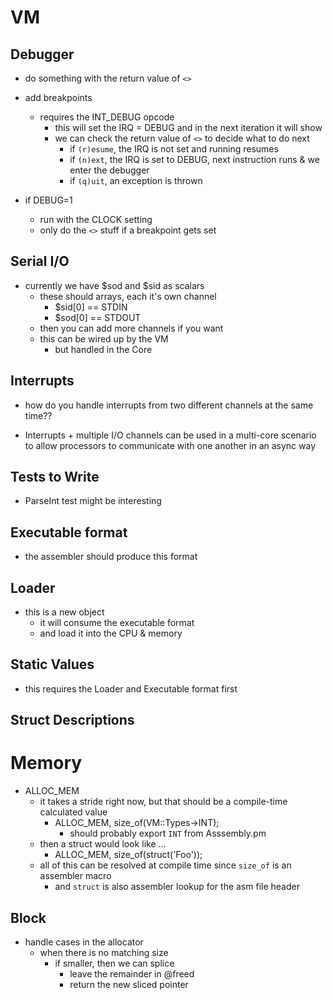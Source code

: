 <!---------------------------------------------------------------------------->
# VM
<!---------------------------------------------------------------------------->

## Debugger

- do something with the return value of `<>`

- add breakpoints
    - requires the INT_DEBUG opcode
        - this will set the IRQ = DEBUG and in the next iteration it will show
        - we can check the return value of `<>` to decide what to do next
            - if `(r)esume`, the IRQ is not set and running resumes
            - if `(n)ext`, the IRQ is set to DEBUG, next instruction runs & we enter the debugger
            - if `(q)uit`, an exception is thrown

- if DEBUG=1
    - run with the CLOCK setting
    - only do the `<>` stuff if a breakpoint gets set

## Serial I/O

- currently we have $sod and $sid as scalars
    - these should arrays, each it's own channel
        - $sid[0] == STDIN
        - $sod[0] == STDOUT
    - then you can add more channels if you want
    - this can be wired up by the VM
        - but handled in the Core

## Interrupts

- how do you handle interrupts from two different channels at the same time??

- Interrupts + multiple I/O channels can be used in a multi-core
  scenario to allow processors to communicate with one another
  in an async way

## Tests to Write

- ParseInt test might be interesting

<!---------------------------------------------------------------------------->


## Executable format

- the assembler should produce this format

## Loader

- this is a new object
    - it will consume the executable format
    - and load it into the CPU & memory

## Static Values

- this requires the Loader and Executable format first

## Struct Descriptions

<!---------------------------------------------------------------------------->
# Memory
<!---------------------------------------------------------------------------->

- ALLOC_MEM
    - it takes a stride right now, but that should be a compile-time calculated value
        - ALLOC_MEM, size_of(VM::Types->INT);
            - should probably export `INT` from Asssembly.pm
    - then a struct would look like ...
        - ALLOC_MEM, size_of(struct('Foo'));
    - all of this can be resolved at compile time since `size_of` is an assembler macro
        - and `struct` is also assembler lookup for the asm file header

## Block

- handle cases in the allocator
    - when there is no matching size
        - if smaller, then we can splice
            - leave the remainder in @freed
            - return the new sliced pointer



